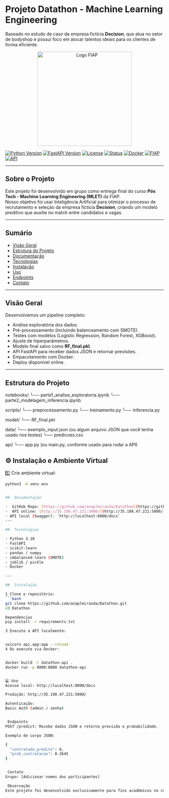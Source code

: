#  Projeto Datathon - Machine Learning Engineering

Baseado no estudo de caso da empresa fictícia **Decision**, que atua no setor de bodyshop e possui foco em alocar talentos ideais para os clientes de forma eficiente.

<div align="center">
  <p float="left" align="middle">
    <img src="https://www.fiap.com.br/wp-content/themes/fiap2016/images/sharing/fiap.png" alt="Logo FIAP" width="300"/>
  </p>
</div>

[![Python Version](https://img.shields.io/badge/python-3.10-blue.svg)](https://python.org)
[![FastAPI Version](https://img.shields.io/badge/fastapi-0.110.0-green.svg)](https://fastapi.tiangolo.com/)
[![License](https://img.shields.io/badge/license-MIT-blue.svg)](LICENSE)
[![Status](https://img.shields.io/badge/status-final-orange)](/)
[![Docker](https://img.shields.io/badge/docker-ready-blue)](https://www.docker.com/)
[![FIAP](https://img.shields.io/badge/FIAP-project-red.svg)](https://www.fiap.com.br)
[![API](https://img.shields.io/badge/API-REST-yellow.svg)](/)

---

##  Sobre o Projeto

Este projeto foi desenvolvido em grupo como entrega final do curso **Pós Tech - Machine Learning Engineering (MLET)** da FIAP.  
Nosso objetivo foi usar Inteligência Artificial para otimizar o processo de recrutamento e seleção da empresa fictícia **Decision**, criando um modelo preditivo que auxilie no match entre candidatos e vagas.

---

##  Sumário

- [Visão Geral](#-visão-geral)
- [Estrutura do Projeto](#-estrutura-do-projeto)
- [Documentação](#-documentação)
- [Tecnologias](#-tecnologias)
- [Instalação](#-instalação)
- [Uso](#-uso)
- [Endpoints](#-endpoints)
- [Contato](#-contato)

---

##  Visão Geral

Desenvolvemos um pipeline completo:
- Análise exploratória dos dados.
- Pré-processamento (incluindo balanceamento com SMOTE).
- Testes com modelos (Logistic Regression, Random Forest, XGBoost).
- Ajuste de hiperparâmetros.
- Modelo final salvo como **RF_final.pkl**.
- API FastAPI para receber dados JSON e retornar previsões.
- Empacotamento com Docker.
- Deploy disponível online.

---


##  Estrutura do Projeto
notebooks/
  └── parte1_analise_exploratoria.ipynb
  └── parte2_modelagem_inferencia.ipynb

scripts/
  └── preprocessamento.py
  └── treinamento.py
  └── inferencia.py

model/
  └── RF_final.pkl

data/
  └── exemplo_input.json  (ou algum arquivo JSON que você tenha usado nos testes)
  └── predicoes.csv

api/
  └── app.py  (ou main.py, conforme usado para rodar a API)




## ⚙️ Instalação e Ambiente Virtual

1️⃣ Crie ambiente virtual:
```bash
python3 -m venv env


##  Documentação

-  GitHub Repo: [https://github.com/anaplmiranda/Datathon](https://github.com/anaplmiranda/Datathon)  
-  API online: [http://35.198.47.221:5000/](http://35.198.47.221:5000/)  
- API local (Swagger): `http://localhost:8000/docs`
---

##  Tecnologias

- Python 3.10
- FastAPI
- scikit-learn
- pandas / numpy
- imbalanced-learn (SMOTE)
- joblib / pickle
- Docker

---

##  Instalação

1️ Clone o repositório:
```bash
git clone https://github.com/anaplmiranda/Datathon.git
cd Datathon

Dependencias
pip install -r requirements.txt

3️ Execute a API localmente:


uvicorn api.app:app --reload
4️ Ou execute via Docker:


docker build -t datathon-api .
docker run -p 8000:8000 datathon-api


💻 Uso
Acesse local: http://localhost:8000/docs

Produção: http://35.198.47.221:5000/

Autenticação:
Basic Auth (admin / senha)


 Endpoints
POST /predict: Recebe dados JSON e retorna previsão e probabilidade.

Exemplo de corpo JSON:

{
  "contratado_predito": 0,
  "prob_contratacao": 0.3645
}


 Contato
Grupo: [Adicionar nomes dos participantes]

 Observação
Este projeto foi desenvolvido exclusivamente para fins acadêmicos no contexto do Datathon MLET - FIAP.


